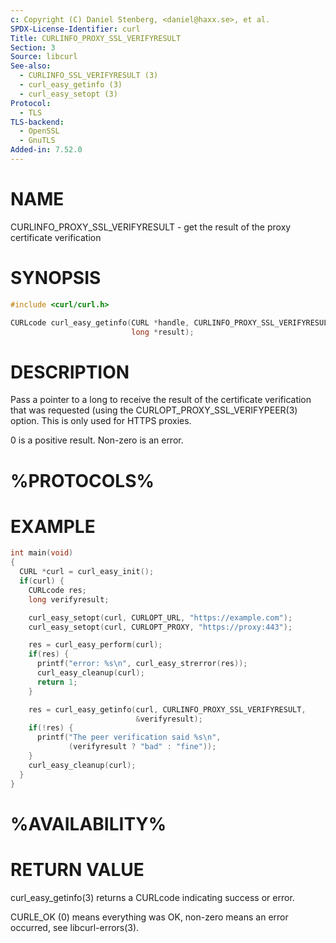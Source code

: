 ```yaml
---
c: Copyright (C) Daniel Stenberg, <daniel@haxx.se>, et al.
SPDX-License-Identifier: curl
Title: CURLINFO_PROXY_SSL_VERIFYRESULT
Section: 3
Source: libcurl
See-also:
  - CURLINFO_SSL_VERIFYRESULT (3)
  - curl_easy_getinfo (3)
  - curl_easy_setopt (3)
Protocol:
  - TLS
TLS-backend:
  - OpenSSL
  - GnuTLS
Added-in: 7.52.0
---
```


# NAME

CURLINFO_PROXY_SSL_VERIFYRESULT - get the result of the proxy certificate verification

# SYNOPSIS

~~~c
#include <curl/curl.h>

CURLcode curl_easy_getinfo(CURL *handle, CURLINFO_PROXY_SSL_VERIFYRESULT,
                           long *result);
~~~

# DESCRIPTION

Pass a pointer to a long to receive the result of the certificate verification
that was requested (using the CURLOPT_PROXY_SSL_VERIFYPEER(3)
option. This is only used for HTTPS proxies.

0 is a positive result. Non-zero is an error.

# %PROTOCOLS%

# EXAMPLE

~~~c
int main(void)
{
  CURL *curl = curl_easy_init();
  if(curl) {
    CURLcode res;
    long verifyresult;

    curl_easy_setopt(curl, CURLOPT_URL, "https://example.com");
    curl_easy_setopt(curl, CURLOPT_PROXY, "https://proxy:443");

    res = curl_easy_perform(curl);
    if(res) {
      printf("error: %s\n", curl_easy_strerror(res));
      curl_easy_cleanup(curl);
      return 1;
    }

    res = curl_easy_getinfo(curl, CURLINFO_PROXY_SSL_VERIFYRESULT,
                            &verifyresult);
    if(!res) {
      printf("The peer verification said %s\n",
             (verifyresult ? "bad" : "fine"));
    }
    curl_easy_cleanup(curl);
  }
}
~~~

# %AVAILABILITY%

# RETURN VALUE

curl_easy_getinfo(3) returns a CURLcode indicating success or error.

CURLE_OK (0) means everything was OK, non-zero means an error occurred, see
libcurl-errors(3).
